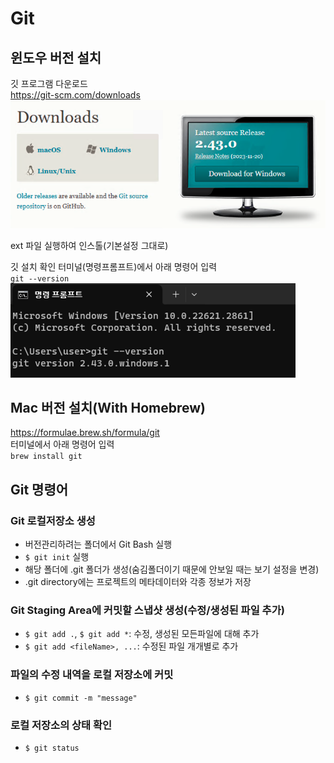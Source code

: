 # Git

## 윈도우 버전 설치
깃 프로그램 다운로드  
https://git-scm.com/downloads  
![Alt text](image.png)  

ext 파일 실행하여 인스톨(기본설정 그대로)  

깃 설치 확인
터미널(명령프롬프트)에서 아래 명령어 입력   
`git --version`
![Alt text](image-1.png)

## Mac 버전 설치(With Homebrew)
https://formulae.brew.sh/formula/git  
터미널에서 아래 명령어 입력  
`brew install git`

## Git 명령어
### Git 로컬저장소 생성
- 버전관리하려는 폴더에서 Git Bash 실행
- `$ git init` 실행
- 해당 폴더에 .git 폴더가 생성(숨김폴더이기 때문에 안보일 때는 보기 설정을 변경)
- .git directory에는 프로젝트의 메타데이터와 각종 정보가 저장
 
### Git Staging Area에 커밋할 스냅샷 생성(수정/생성된 파일 추가)
- `$ git add .`, `$ git add *`: 수정, 생성된 모든파일에 대해 추가
- `$ git add <fileName>, ...`: 수정된 파일 개개별로 추가

### 파일의 수정 내역을 로컬 저장소에 커밋
- `$ git commit -m "message"`

### 로컬 저장소의 상태 확인
- `$ git status`